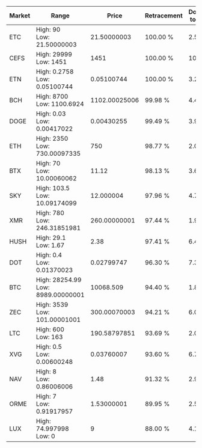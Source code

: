 | Market | Range | Price| Retracement | Doubles to 50% |
| --- | --- | --- | --- | --- |
| ETC | High: 90<br />Low: 21.50000003 | 21.50000003 | 100.00 % | 2.59 |
| CEFS | High: 29999<br />Low: 1451 | 1451 | 100.00 % | 10.84 |
| ETN | High: 0.2758<br />Low: 0.05100744 | 0.05100744 | 100.00 % | 3.20 |
| BCH | High: 8700<br />Low: 1100.6924 | 1102.00025006 | 99.98 % | 4.45 |
| DOGE | High: 0.03<br />Low: 0.00417022 | 0.00430255 | 99.49 % | 3.97 |
| ETH | High: 2350<br />Low: 730.00097335 | 750 | 98.77 % | 2.05 |
| BTX | High: 70<br />Low: 10.00060062 | 11.12 | 98.13 % | 3.60 |
| SKY | High: 103.5<br />Low: 10.09174099 | 12.000004 | 97.96 % | 4.73 |
| XMR | High: 780<br />Low: 246.31851981 | 260.00000001 | 97.44 % | 1.97 |
| HUSH | High: 29.1<br />Low: 1.67 | 2.38 | 97.41 % | 6.46 |
| DOT | High: 0.4<br />Low: 0.01370023 | 0.02799747 | 96.30 % | 7.39 |
| BTC | High: 28254.99<br />Low: 8989.00000001 | 10068.509 | 94.40 % | 1.85 |
| ZEC | High: 3539<br />Low: 101.00001001 | 300.00070003 | 94.21 % | 6.07 |
| LTC | High: 600<br />Low: 163 | 190.58797851 | 93.69 % | 2.00 |
| XVG | High: 0.5<br />Low: 0.00600248 | 0.03760007 | 93.60 % | 6.73 |
| NAV | High: 8<br />Low: 0.86006006 | 1.48 | 91.32 % | 2.99 |
| ORME | High: 7<br />Low: 0.91917957 | 1.53000001 | 89.95 % | 2.59 |
| LUX | High: 74.997998<br />Low: 0 | 9 | 88.00 % | 4.17 |
